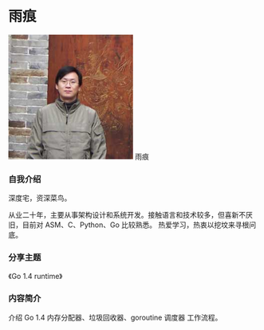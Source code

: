 # 雨痕 #

![](../images/yuhen.jpg)
雨痕

### 自我介绍

深度宅，资深菜鸟。

从业二十年，主要从事架构设计和系统开发。接触语言和技术较多，但喜新不厌旧，目前对 ASM、C、Python、Go 比较熟悉。
热爱学习，热衷以挖坟来寻根问底。

### 分享主题

《Go 1.4 runtime》

### 内容简介

介绍 Go 1.4 内存分配器、垃圾回收器、goroutine 调度器 工作流程。

